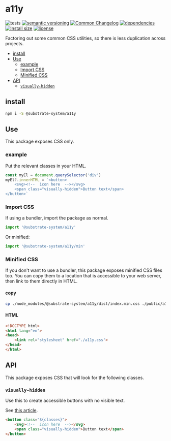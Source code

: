 # a11y
![tests](https://github.com/substrate-system/a11y/actions/workflows/nodejs.yml/badge.svg)
[![semantic versioning](https://img.shields.io/badge/semver-2.0.0-blue?logo=semver&style=flat-square)](https://semver.org/)
[![Common Changelog](https://nichoth.github.io/badge/common-changelog.svg)](./CHANGELOG.md)
[![dependencies](https://img.shields.io/badge/dependencies-zero-brightgreen.svg?style=flat-square)](package.json)
[![install size](https://packagephobia.com/badge?p=@substrate-system/a11y)](https://packagephobia.com/result?p=@substrate-system/a11y)
[![license](https://img.shields.io/badge/license-MIT-brightgreen.svg?style=flat-square)](LICENSE)

Factoring out some common CSS utilities, so there is less duplication across projects.

<!-- toc -->

- [install](#install)
- [Use](#use)
  * [example](#example)
  * [Import CSS](#import-css)
  * [Minified CSS](#minified-css)
- [API](#api)
  * [`visually-hidden`](#visually-hidden)

<!-- tocstop -->

## install

```sh
npm i -S @substrate-system/a11y
```

## Use
This package exposes CSS only.

### example
Put the relevant classes in your HTML.

```js
const myEl = document.querySelector('div')
myEl?.innerHTML = `<button>
    <svg><!--  icon here  --></svg>
    <span class="visually-hidden">Button text</span>
</button>`
```

### Import CSS
If using a bundler, import the package as normal.

```js
import '@substrate-system/a11y'
```

Or minified:
```js
import '@substrate-system/a11y/min'
```

### Minified CSS
If you don't want to use a bundler, this package exposes minified CSS files too.
You can copy them to a location that is accessible to your web server, then link
to them directly in HTML.

#### copy
```sh
cp ./node_modules/@substrate-system/a11y/dist/index.min.css ./public/a11y.css
```

#### HTML
```html
<!DOCTYPE html>
<html lang="en">
<head>
    <link rel="stylesheet" href="./a11y.css">
</head>
</html>
```

## API
This package exposes CSS that will look for the following classes.

### `visually-hidden`
Use this to create accessible buttons with no visible text.

See [this article](https://www.sarasoueidan.com/blog/accessible-icon-buttons/).

```html
<button class="${classes}">
    <svg><!--  icon here  --></svg>
    <span class="visually-hidden">Button text</span>
</button>
```
